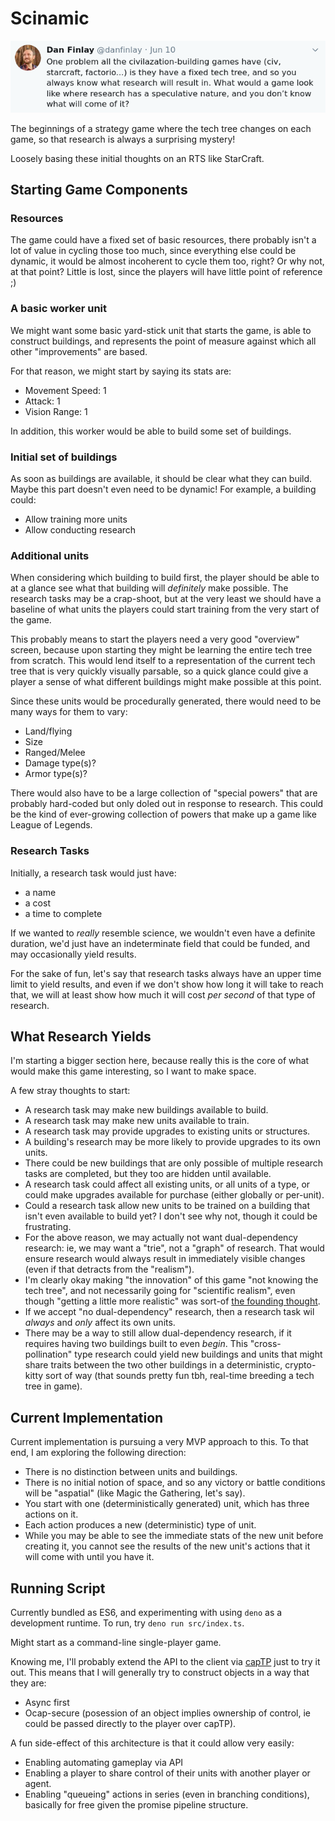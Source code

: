 # Scinamic

[![initial tweet](./images/tweet.png)](https://twitter.com/danfinlay/status/1270902701291757569?s=20)

The beginnings of a strategy game where the tech tree changes on each game, so that research is always a surprising mystery!

Loosely basing these initial thoughts on an RTS like StarCraft.

## Starting Game Components

### Resources

The game could have a fixed set of basic resources, there probably isn't a lot of value in cycling those too much, since everything else could be dynamic, it would be almost incoherent to cycle them too, right? Or why not, at that point? Little is lost, since the players will have little point of reference ;)

### A basic worker unit

We might want some basic yard-stick unit that starts the game, is able to construct buildings, and represents the point of measure against which all other "improvements" are based.

For that reason, we might start by saying its stats are:

- Movement Speed: 1
- Attack: 1
- Vision Range: 1

In addition, this worker would be able to build some set of buildings.

### Initial set of buildings

As soon as buildings are available, it should be clear what they can build. Maybe this part doesn't even need to be dynamic! For example, a building could:

- Allow training more units
- Allow conducting research

### Additional units

When considering which building to build first, the player should be able to at a glance see what that building will _definitely_ make possible. The research tasks may be a crap-shoot, but at the very least we should have a baseline of what units the players could start training from the very start of the game.

This probably means to start the players need a very good "overview" screen, because upon starting they might be learning the entire tech tree from scratch. This would lend itself to a representation of the current tech tree that is very quickly visually parsable, so a quick glance could give a player a sense of what different buildings might make possible at this point.

Since these units would be procedurally generated, there would need to be many ways for them to vary:

- Land/flying
- Size
- Ranged/Melee
- Damage type(s)?
- Armor type(s)?

There would also have to be a large collection of "special powers" that are probably hard-coded but only doled out in response to research. This could be the kind of ever-growing collection of powers that make up a game like League of Legends.

### Research Tasks

Initially, a research task would just have:

- a name
- a cost
- a time to complete

If we wanted to _really_ resemble science, we wouldn't even have a definite duration, we'd just have an indeterminate field that could be funded, and may occasionally yield results.

For the sake of fun, let's say that research tasks always have an upper time limit to yield results, and even if we don't show how long it will take to reach that, we will at least show how much it will cost _per second_ of that type of research.

## What Research Yields

I'm starting a bigger section here, because really this is the core of what would make this game interesting, so I want to make space.

A few stray thoughts to start:

- A research task may make new buildings available to build.
- A research task may make new units available to train.
- A research task may provide upgrades to existing units or structures.
- A building's research may be more likely to provide upgrades to its own units.
- There could be new buildings that are only possible of multiple research tasks are completed, but they too are hidden until available.
- A research task could affect all existing units, or all units of a type, or could make upgrades available for purchase (either globally or per-unit).
- Could a research task allow new units to be trained on a building that isn't even available to build yet? I don't see why not, though it could be frustrating.
- For the above reason, we may actually not want dual-dependency research: ie, we may want a "trie", not a "graph" of research. That would ensure research would always result in immediately visible changes (even if that detracts from the "realism").
- I'm clearly okay making "the innovation" of this game "not knowing the tech tree", and not necessarily going for "scientific realism", even though "getting a little more realistic" was sort-of [the founding thought](https://twitter.com/danfinlay/status/1270902701291757569?s=20).
- If we accept "no dual-dependency" research, then a research task wil _always_ and _only_ affect its own units.
- There may be a way to still allow dual-dependency research, if it requires having two buildings built to even _begin_. This "cross-pollination" type research could yield new buildings and units that might share traits between the two other buildings in a deterministic, crypto-kitty sort of way (that sounds pretty fun tbh, real-time breeding a tech tree in game).

## Current Implementation

Current implementation is pursuing a very MVP approach to this. To that end, I am exploring the following direction:

- There is no distinction between units and buildings.
- There is no initial notion of space, and so any victory or battle conditions will be "aspatial" (like Magic the Gathering, let's say).
- You start with one (deterministically generated) unit, which has three actions on it.
- Each action produces a new (deterministic) type of unit.
- While you may be able to see the immediate stats of the new unit before creating it, you cannot see the results of the new unit's actions that it will come with until you have it.

## Running Script

Currently bundled as ES6, and experimenting with using `deno` as a development runtime. To run, try `deno run src/index.ts`.

Might start as a command-line single-player game.

Knowing me, I'll probably extend the API to the client via [capTP](https://github.com/danfinlay/captp-stream) just to try it out. This means that I will generally try to construct objects in a way that they are:

- Async first
- Ocap-secure (posession of an object implies ownership of control, ie could be passed directly to the player over capTP).

A fun side-effect of this architecture is that it could allow very easily:

- Enabling automating gameplay via API
- Enabling a player to share control of their units with another player or agent.
- Enabling "queueing" actions in series (even in branching conditions), basically for free given the promise pipeline structure.

